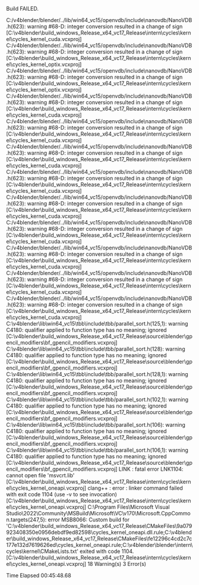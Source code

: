 Build FAILED.

C:/v4blender/blender/../lib/win64_vc15/openvdb/include\nanovdb/NanoVDB.h(623): warning #68-D: integer conversion resulted in a change of sign [C:\v4blender\build_windows_Release_x64_vc17_Release\intern\cycles\kernel\cycles_kernel_cuda.vcxproj]
C:/v4blender/blender/../lib/win64_vc15/openvdb/include\nanovdb/NanoVDB.h(623): warning #68-D: integer conversion resulted in a change of sign [C:\v4blender\build_windows_Release_x64_vc17_Release\intern\cycles\kernel\cycles_kernel_optix.vcxproj]
C:/v4blender/blender/../lib/win64_vc15/openvdb/include\nanovdb/NanoVDB.h(623): warning #68-D: integer conversion resulted in a change of sign [C:\v4blender\build_windows_Release_x64_vc17_Release\intern\cycles\kernel\cycles_kernel_optix.vcxproj]
C:/v4blender/blender/../lib/win64_vc15/openvdb/include\nanovdb/NanoVDB.h(623): warning #68-D: integer conversion resulted in a change of sign [C:\v4blender\build_windows_Release_x64_vc17_Release\intern\cycles\kernel\cycles_kernel_cuda.vcxproj]
C:/v4blender/blender/../lib/win64_vc15/openvdb/include\nanovdb/NanoVDB.h(623): warning #68-D: integer conversion resulted in a change of sign [C:\v4blender\build_windows_Release_x64_vc17_Release\intern\cycles\kernel\cycles_kernel_cuda.vcxproj]
C:/v4blender/blender/../lib/win64_vc15/openvdb/include\nanovdb/NanoVDB.h(623): warning #68-D: integer conversion resulted in a change of sign [C:\v4blender\build_windows_Release_x64_vc17_Release\intern\cycles\kernel\cycles_kernel_cuda.vcxproj]
C:/v4blender/blender/../lib/win64_vc15/openvdb/include\nanovdb/NanoVDB.h(623): warning #68-D: integer conversion resulted in a change of sign [C:\v4blender\build_windows_Release_x64_vc17_Release\intern\cycles\kernel\cycles_kernel_cuda.vcxproj]
C:/v4blender/blender/../lib/win64_vc15/openvdb/include\nanovdb/NanoVDB.h(623): warning #68-D: integer conversion resulted in a change of sign [C:\v4blender\build_windows_Release_x64_vc17_Release\intern\cycles\kernel\cycles_kernel_cuda.vcxproj]
C:/v4blender/blender/../lib/win64_vc15/openvdb/include\nanovdb/NanoVDB.h(623): warning #68-D: integer conversion resulted in a change of sign [C:\v4blender\build_windows_Release_x64_vc17_Release\intern\cycles\kernel\cycles_kernel_cuda.vcxproj]
C:/v4blender/blender/../lib/win64_vc15/openvdb/include\nanovdb/NanoVDB.h(623): warning #68-D: integer conversion resulted in a change of sign [C:\v4blender\build_windows_Release_x64_vc17_Release\intern\cycles\kernel\cycles_kernel_cuda.vcxproj]
C:/v4blender/blender/../lib/win64_vc15/openvdb/include\nanovdb/NanoVDB.h(623): warning #68-D: integer conversion resulted in a change of sign [C:\v4blender\build_windows_Release_x64_vc17_Release\intern\cycles\kernel\cycles_kernel_cuda.vcxproj]
C:/v4blender/blender/../lib/win64_vc15/openvdb/include\nanovdb/NanoVDB.h(623): warning #68-D: integer conversion resulted in a change of sign [C:\v4blender\build_windows_Release_x64_vc17_Release\intern\cycles\kernel\cycles_kernel_cuda.vcxproj]
C:\v4blender\lib\win64_vc15\tbb\include\tbb/parallel_sort.h(125,1): warning C4180: qualifier applied to function type has no meaning; ignored [C:\v4blender\build_windows_Release_x64_vc17_Release\source\blender\gpencil_modifiers\bf_gpencil_modifiers.vcxproj]
C:\v4blender\lib\win64_vc15\tbb\include\tbb/parallel_sort.h(128): warning C4180: qualifier applied to function type has no meaning; ignored [C:\v4blender\build_windows_Release_x64_vc17_Release\source\blender\gpencil_modifiers\bf_gpencil_modifiers.vcxproj]
C:\v4blender\lib\win64_vc15\tbb\include\tbb/parallel_sort.h(128,1): warning C4180: qualifier applied to function type has no meaning; ignored [C:\v4blender\build_windows_Release_x64_vc17_Release\source\blender\gpencil_modifiers\bf_gpencil_modifiers.vcxproj]
C:\v4blender\lib\win64_vc15\tbb\include\tbb/parallel_sort.h(102,1): warning C4180: qualifier applied to function type has no meaning; ignored [C:\v4blender\build_windows_Release_x64_vc17_Release\source\blender\gpencil_modifiers\bf_gpencil_modifiers.vcxproj]
C:\v4blender\lib\win64_vc15\tbb\include\tbb/parallel_sort.h(106): warning C4180: qualifier applied to function type has no meaning; ignored [C:\v4blender\build_windows_Release_x64_vc17_Release\source\blender\gpencil_modifiers\bf_gpencil_modifiers.vcxproj]
C:\v4blender\lib\win64_vc15\tbb\include\tbb/parallel_sort.h(106,1): warning C4180: qualifier applied to function type has no meaning; ignored [C:\v4blender\build_windows_Release_x64_vc17_Release\source\blender\gpencil_modifiers\bf_gpencil_modifiers.vcxproj]
LINK : fatal error LNK1104: cannot open file 'msvcrt.lib' [C:\v4blender\build_windows_Release_x64_vc17_Release\intern\cycles\kernel\cycles_kernel_oneapi.vcxproj]
clang++ : error : linker command failed with exit code 1104 (use -v to see invocation) [C:\v4blender\build_windows_Release_x64_vc17_Release\intern\cycles\kernel\cycles_kernel_oneapi.vcxproj]
C:\Program Files\Microsoft Visual Studio\2022\Community\MSBuild\Microsoft\VC\v170\Microsoft.CppCommon.targets(247,5): error MSB8066: Custom build for 'C:\v4blender\build_windows_Release_x64_vc17_Release\CMakeFiles\9a079923408350e0956debdf9ed82598\cycles_kernel_oneapi.dll.rule;C:\v4blender\build_windows_Release_x64_vc17_Release\CMakeFiles\fe12296c4cd2c7c177e132d7619626ed\cycles_kernel_oneapi.rule;C:\v4blender\blender\intern\cycles\kernel\CMakeLists.txt' exited with code 1104. [C:\v4blender\build_windows_Release_x64_vc17_Release\intern\cycles\kernel\cycles_kernel_oneapi.vcxproj]
    18 Warning(s)
    3 Error(s)

Time Elapsed 00:45:48.68
